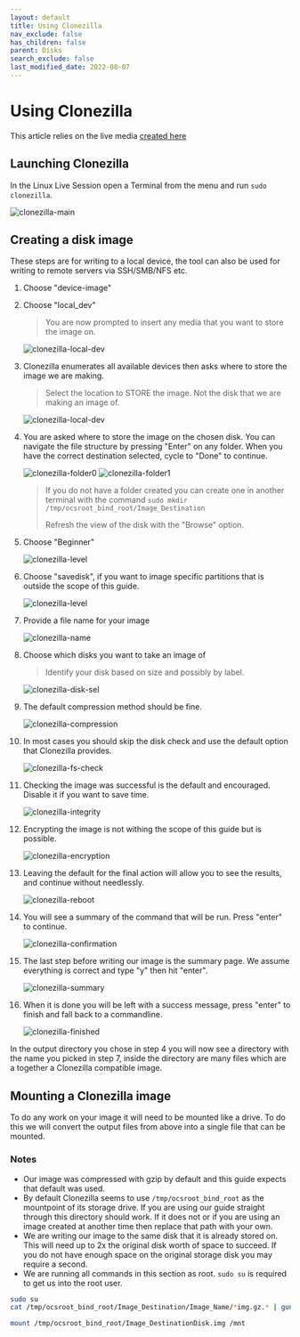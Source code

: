 ```yaml
---
layout: default
title: Using Clonezilla
nav_exclude: false
has_children: false
parent: Disks
search_exclude: false
last_modified_date: 2022-08-07
---
```


# Using Clonezilla

This article relies on the live media [created here](/docs/live-sessions/linux-live-session)

## Launching Clonezilla
In the Linux Live Session open a Terminal from the menu and run `sudo clonezilla`.

![clonezilla-main](/assets/clonezilla/clonezilla-main.png)

## Creating a disk image
These steps are for writing to a local device, the tool can also be used for writing to remote servers via SSH/SMB/NFS etc.

1. Choose "device-image"
2. Choose "local_dev"

    > You are now prompted to insert any media that you want to store the image on.

    ![clonezilla-local-dev](/assets/clonezilla/clonezilla-local-dev.png)

3. Clonezilla enumerates all available devices then asks where to store the image we are making.

    > Select the location to STORE the image. Not the disk that we are making an image of.

    ![clonezilla-local-dev](/assets/clonezilla/clonezilla-storage-sel.png)

4. You are asked where to store the image on the chosen disk. You can navigate the file structure by pressing "Enter" on any folder. When you have the correct destination selected, cycle to "Done" to continue.

    ![clonezilla-folder0](/assets/clonezilla/clonezilla-folder0.png)
    ![clonezilla-folder1](/assets/clonezilla/clonezilla-folder1.png)

    > If you do not have a folder created you can create one in another terminal with the command `sudo mkdir /tmp/ocsroot_bind_root/Image_Destination`
    > 
    > Refresh the view of the disk with the "Browse" option.

5. Choose "Beginner"

    ![clonezilla-level](/assets/clonezilla/clonezilla-level.png)

6. Choose "savedisk", if you want to image specific partitions that is outside the scope of this guide.

    ![clonezilla-level](/assets/clonezilla/clonezilla-save-type.png)

7. Provide a file name for your image

    ![clonezilla-name](/assets/clonezilla/clonezilla-name.png)

8. Choose which disks you want to take an image of

    > Identify your disk based on size and possibly by label.

    ![clonezilla-disk-sel](/assets/clonezilla/clonezilla-disk-sel.png)

9. The default compression method should be fine.

    ![clonezilla-compression](/assets/clonezilla/clonezilla-compression.png)

10. In most cases you should skip the disk check and use the default option that Clonezilla provides.

    ![clonezilla-fs-check](/assets/clonezilla/clonezilla-fs-check.png)

11. Checking the image was successful is the default and encouraged. Disable it if you want to save time.

    ![clonezilla-integrity](/assets/clonezilla/clonezilla-integrity.png)

12. Encrypting the image is not withing the scope of this guide but is possible.

    ![clonezilla-encryption](/assets/clonezilla/clonezilla-encryption.png)

13. Leaving the default for the final action will allow you to see the results, and continue without needlessly.

    ![clonezilla-reboot](/assets/clonezilla/clonezilla-reboot.png)

14. You will see a summary of the command that will be run. Press "enter" to continue.

    ![clonezilla-confirmation](/assets/clonezilla/clonezilla-confirmation.png)

15. The last step before writing our image is the summary page. We assume everything is correct and type "y" then hit "enter".

    ![clonezilla-summary](/assets/clonezilla/clonezilla-summary.png)

16. When it is done you will be left with a success message, press "enter" to finish and fall back to a commandline.

    ![clonezilla-finished](/assets/clonezilla/clonezilla-finished.png)

In the output directory you chose in step 4 you will now see a directory with the name you picked in step 7, inside the directory are many files which are a together a Clonezilla compatible image.

## Mounting a Clonezilla image
To do any work on your image it will need to be mounted like a drive. To do this we will convert the output files from above into a single file that can be mounted.

### Notes
* Our image was compressed with gzip by default and this guide expects that default was used.
* By default Clonezilla seems to use `/tmp/ocsroot_bind_root` as the mountpoint of its storage drive. If you are using our guide straight through this directory should work. If it does not or if you are using an image created at another time then replace that path with your own.
* We are writing our image to the same disk that it is already stored on. This will need up to 2x the original disk worth of space to succeed. If you do not have enough space on the original storage disk you may require a second.
* We are running all commands in this section as root. `sudo su` is required to get us into the root user.

```bash
sudo su
cat /tmp/ocsroot_bind_root/Image_Destination/Image_Name/*img.gz.* | gunzip | partclone.restore --restore_raw_file -C -s - -o /tmp/ocsroot_bind/Image_Destination/Disk.img

mount /tmp/ocsroot_bind_root/Image_DestinationDisk.img /mnt
```

